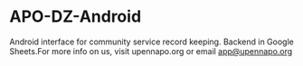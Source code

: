 APO-DZ-Android
==============

Android interface for community service record keeping. Backend in Google Sheets.For more info on us, visit upennapo.org or email app@upennapo.org
